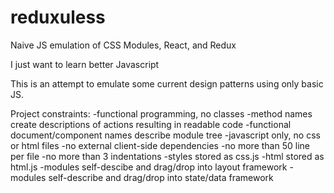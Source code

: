 # reduxuless
Naive JS emulation of CSS Modules, React, and Redux

I just want to learn better Javascript

This is an attempt to emulate some current design patterns using only basic JS.

Project constraints:
	-functional programming, no classes
	-method names create descriptions of actions resulting in readable code
	-functional document/component names describe module tree
	-javascript only, no css or html files
	-no external client-side dependencies
	-no more than 50 line per file
	-no more than 3 indentations
	-styles stored as css.js
	-html stored as html.js
	-modules self-descibe and drag/drop into layout framework
	-modules self-describe and drag/drop into state/data framework
